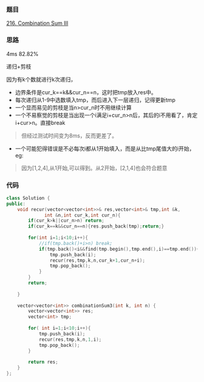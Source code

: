 ### 题目
[216. Combination Sum III](https://leetcode-cn.com/problems/combination-sum-iii/submissions/)
### 思路
4ms 82.82%

递归+剪枝

因为有k个数就进行k次递归，
+ 边界条件是cur_k==k&&cur_n==n，这时把tmp放入res中。
+ 每次递归从1-9中选数填入tmp，而后进入下一层递归，记得更新tmp
+ 一个显而易见的剪枝是当n>cur_n时不用继续计算
+ 一个不易察觉的剪枝是当出现一个i满足i+cur_n>n后，其后的i不用看了，肯定i+cur>n。直接break
> 但经过测试时间变为8ms，反而更差了。
+ 一个可能犯得错误是不必每次i都从1开始填入，而是从比tmp尾值大的i开始，eg:
> 因为[1,2,4],从1开始,可以得到。从2开始，[2,1,4]也会符合题意

### 代码
```c++
class Solution {
public:
    void recur(vector<vector<int>>& res,vector<int>& tmp,int &k,
              int &n,int cur_k,int cur_n){
        if(cur_k>k||cur_n>n) return;
        if(cur_k==k&&cur_n==n){res.push_back(tmp);return;}
        
        for(int i=1;i<10;i++){
            //if(tmp.back()+i>n) break;
            if(tmp.back()<i&&find(tmp.begin(),tmp.end(),i)==tmp.end()){
                tmp.push_back(i);
                recur(res,tmp,k,n,cur_k+1,cur_n+i);
                tmp.pop_back();
            }
        }
        return;
        
    }
    
    vector<vector<int>> combinationSum3(int k, int n) {
        vector<vector<int>> res;
        vector<int> tmp;
        
        for( int i=1;i<10;i++){
            tmp.push_back(i);
            recur(res,tmp,k,n,1,i);
            tmp.pop_back();
        }
        
        return res;
    }
};
```
